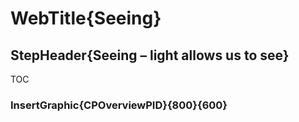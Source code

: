 
# WebTitle{Seeing}

## StepHeader{Seeing – light allows us to see}

TOC

### InsertGraphic{CPOverviewPID}{800}{600}

